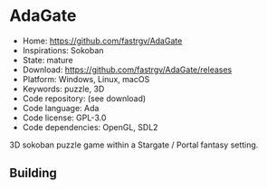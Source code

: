 # AdaGate

- Home: https://github.com/fastrgv/AdaGate
- Inspirations: Sokoban
- State: mature
- Download: https://github.com/fastrgv/AdaGate/releases
- Platform: Windows, Linux, macOS
- Keywords: puzzle, 3D
- Code repository: (see download)
- Code language: Ada
- Code license: GPL-3.0
- Code dependencies: OpenGL, SDL2

3D sokoban puzzle game within a Stargate / Portal fantasy setting.

## Building

